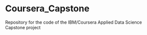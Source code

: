 # Coursera_Capstone
Repository for the code of the IBM/Coursera Applied Data Science Capstone project
